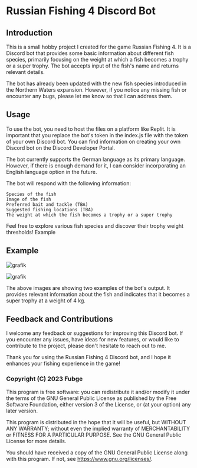 # Russian Fishing 4 Discord Bot

## Introduction

This is a small hobby project I created for the game Russian Fishing 4. It is a Discord bot that provides some basic information about different fish species, primarily focusing on the weight at which a fish becomes a trophy or a super trophy. The bot accepts input of the fish's name and returns relevant details.

The bot has already been updated with the new fish species introduced in the Northern Waters expansion. However, if you notice any missing fish or encounter any bugs, please let me know so that I can address them.

## Usage

To use the bot, you need to host the files on a platform like Replit. It is important that you replace the bot's token in the index.js file with the token of your own Discord bot. You can find information on creating your own Discord bot on the Discord Developer Portal.

The bot currently supports the German language as its primary language. However, if there is enough demand for it, I can consider incorporating an English language option in the future.

The bot will respond with the following information:

    Species of the fish
    Image of the fish
    Preferred bait and tackle (TBA)
    Suggested fishing locations (TBA)
    The weight at which the fish becomes a trophy or a super trophy

Feel free to explore various fish species and discover their trophy weight thresholds!
Example

## Example

![grafik](https://github.com/Fubge/RF-4-Fish-Infos-Discord-Bot/assets/115476150/b8c6d73f-1e5e-4a28-8f81-7b54a943294e)

![grafik](https://github.com/Fubge/RF-4-Fish-Infos-Discord-Bot/assets/115476150/ca6c55a6-2da5-43a0-b909-039c8552431f)

The above images are showing two examples of the bot's output. It provides relevant information about the fish and indicates that it becomes a super trophy at a weight of 4 kg.

## Feedback and Contributions

I welcome any feedback or suggestions for improving this Discord bot. If you encounter any issues, have ideas for new features, or would like to contribute to the project, please don't hesitate to reach out to me.

Thank you for using the Russian Fishing 4 Discord bot, and I hope it enhances your fishing experience in the game!


### Copyright (C) 2023 Fubge

This program is free software: you can redistribute it and/or modify
it under the terms of the GNU General Public License as published by
the Free Software Foundation, either version 3 of the License, or
(at your option) any later version.

This program is distributed in the hope that it will be useful,
but WITHOUT ANY WARRANTY; without even the implied warranty of
MERCHANTABILITY or FITNESS FOR A PARTICULAR PURPOSE.  See the
GNU General Public License for more details.

You should have received a copy of the GNU General Public License
along with this program.  If not, see <https://www.gnu.org/licenses/>.
```
